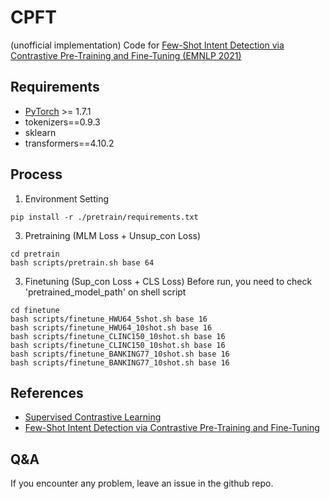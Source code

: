 # CPFT
(unofficial implementation) Code for [Few-Shot Intent Detection via Contrastive Pre-Training and Fine-Tuning  (EMNLP 2021)](https://arxiv.org/pdf/2109.06349.pdf)


## Requirements
* [PyTorch](http://pytorch.org/) >= 1.7.1
* tokenizers==0.9.3
* sklearn
* transformers==4.10.2

## Process

1. Environment Setting
```console
pip install -r ./pretrain/requirements.txt
```

3. Pretraining (MLM Loss + Unsup_con Loss)
```console
cd pretrain
bash scripts/pretrain.sh base 64
```

3. Finetuning (Sup_con Loss + CLS Loss)
Before run, you need to check 'pretrained_model_path' on shell script
```console
cd finetune
bash scripts/finetune_HWU64_5shot.sh base 16
bash scripts/finetune_HWU64_10shot.sh base 16
bash scripts/finetune_CLINC150_10shot.sh base 16
bash scripts/finetune_CLINC150_10shot.sh base 16
bash scripts/finetune_BANKING77_10shot.sh base 16
bash scripts/finetune_BANKING77_10shot.sh base 16
```

## References
* [Supervised Contrastive Learning](https://arxiv.org/pdf/2004.11362.pdf)
* [Few-Shot Intent Detection via Contrastive Pre-Training and Fine-Tuning](https://arxiv.org/pdf/2109.06349.pdf)

## Q&A
If you encounter any problem, leave an issue in the github repo.
